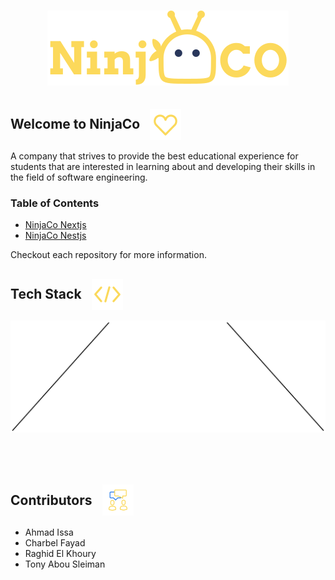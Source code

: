 <h1 align="center">
    <img src="./logo_white.svg">
</h1>

<h2 style="display:flex;align-items:center;gap:1rem">
    Welcome to NinjaCo
    <img src="./heart.gif" width="50px">
</h2>

A company that strives to provide the best educational experience for students that are interested in learning about and developing their skills in the field of software engineering.

### Table of Contents

- [NinjaCo Nextjs](https://github.com/NinnjaCo/ninjaco-nextjs)
- [NinjaCo Nestjs](https://github.com/NinnjaCo/ninjaco-nestjs)

Checkout each repository for more information.

<h2 style="display:flex;align-items:center;gap:1rem">
    Tech Stack
    <img src="./code.gif" width="50px">
</h2>

<img src="./tech_stack_banner_transparent.svg">

<br />
<br />
<br />
<br />

<h2 style="display:flex;align-items:center;gap:1rem">
    Contributors
    <img src="./contributor.gif" width="50px">
</h2>

- Ahmad Issa
- Charbel Fayad
- Raghid El Khoury
- Tony Abou Sleiman
